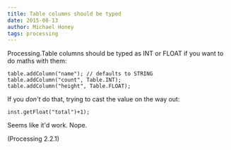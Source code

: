 ```yaml
---
title: Table columns should be typed
date: 2015-08-13
author: Michael Honey
tags: processing
---
```


Processing.Table columns should be typed as INT or FLOAT if you want to do maths with them:

```
table.addColumn("name"); // defaults to STRING
table.addColumn("count", Table.INT);
table.addColumn("height", Table.FLOAT);
```

If you _don't_ do that, trying to cast the value on the way out:

```
inst.getFloat("total")+1);
```

Seems like it'd work. Nope.

(Processing 2.2.1)
